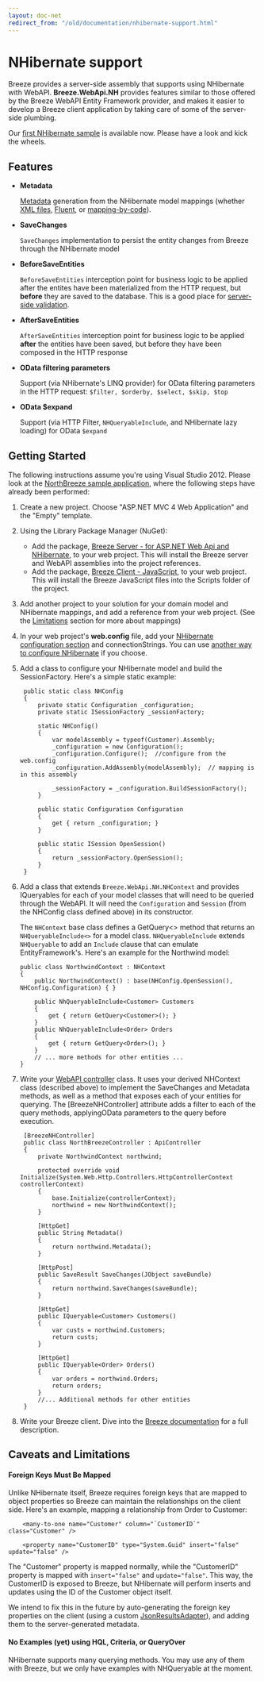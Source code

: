 ```yaml
---
layout: doc-net
redirect_from: "/old/documentation/nhibernate-support.html"
---
```

# NHibernate support

Breeze provides a server-side assembly that supports using NHibernate with WebAPI. **Breeze.WebApi.NH** provides features similar to those offered by the Breeze WebAPI Entity Framework provider, and makes it easier to develop a Breeze client application by taking care of some of the server-side plumbing.

Our [first NHibernate sample](/doc-samples/north-breeze) is available now. Please have a look and kick the wheels.

## Features

- **Metadata**

	[Metadata](/doc-js/metadata) generation from the NHibernate model mappings (whether [XML files](http://nhforge.org/doc/nh/en/index.html#mapping), [Fluent](https://github.com/jagregory/fluent-nhibernate/wiki/Getting-started), or [mapping-by-code](http://notherdev.blogspot.com/2012/02/nhibernates-mapping-by-code-summary.html)).

- **SaveChanges**

	`SaveChanges` implementation to persist the entity changes from Breeze through the NHibernate model

- **BeforeSaveEntities**

	`BeforeSaveEntities` interception point for business logic to be applied after the entites have been materialized from the HTTP request, but **before** they are saved to the database. This is a good place for [server-side validation](/doc-net/ef-serverside-validation).

- **AfterSaveEntities**

	`AfterSaveEntities` interception point for business logic to be applied **after** the entities have been saved, but before they have been composed in the HTTP response

- **OData filtering parameters**

	Support (via NHibernate's LINQ provider) for OData filtering parameters in the HTTP request: `$filter, $orderby, $select, $skip, $top`

- **OData $expand**

	Support (via HTTP Filter, `NHQueryableInclude`, and NHibernate lazy loading) for OData `$expand` 

## Getting Started
The following instructions assume you're using Visual Studio 2012. Please look at the [NorthBreeze sample application](/doc-samples/north-breeze), where the following steps have already been performed:

1. Create a new project. Choose "ASP.NET MVC 4 Web Application" and the "Empty" template.

1. Using the Library Package Manager (NuGet):
    - Add the package, [Breeze Server - for ASP.NET Web Api and NHibernate](http://www.nuget.org/packages/Breeze.Server.WebApi.NH/), to your web project. This will install the Breeze server and WebAPI assemblies into the project references.
    - Add the package, [Breeze Client - JavaScript](http://www.nuget.org/packages/Breeze.Client/), to your web project. This will install the Breeze JavaScript files into the Scripts folder of the project.

1. Add another project to your solution for your domain model and NHibernate mappings, and add a reference from your web project.  (See the [Limitations](#limitations) section for more about mappings)

1. In your web project's **web.config** file, add your [NHibernate configuration section](http://bradhe.wordpress.com/2010/06/22/migrating-nhibernate-configuration-in-to-web-config/) and connectionStrings. You can use [another way to configure NHibernate](http://nhforge.org/blogs/nhibernate/archive/2009/07/17/nhibernate-configuration.aspx) if you choose. 

1. Add a class to configure your NHibernate model and build the SessionFactory. Here's a simple static example:

        public static class NHConfig
        {
            private static Configuration _configuration;
            private static ISessionFactory _sessionFactory;
    
            static NHConfig()
            {
                var modelAssembly = typeof(Customer).Assembly;
                _configuration = new Configuration();
                _configuration.Configure();  //configure from the web.config
                _configuration.AddAssembly(modelAssembly);  // mapping is in this assembly
    
                _sessionFactory = _configuration.BuildSessionFactory();
            }
    
            public static Configuration Configuration
            {
                get { return _configuration; }
            }
    
            public static ISession OpenSession()
            {
                return _sessionFactory.OpenSession();
            }
        }

1.  Add a class that extends `Breeze.WebApi.NH.NHContext` and provides IQueryables for each of your model classes that will need to be queried through the WebAPI. It will need the `Configuration` and `Session` (from the NHConfig class defined above) in its constructor.  

    The `NHContext` base class defines a GetQuery<> method that returns an `NHQueryableInclude<>` for a model class. `NHQueryableInclude` extends `NHQueryable` to add an `Include` clause that can emulate EntityFramework's. Here's an example for the Northwind model:

        public class NorthwindContext : NHContext
        {
            public NorthwindContext() : base(NHConfig.OpenSession(), NHConfig.Configuration) { }
    
            public NhQueryableInclude<Customer> Customers
            {
                get { return GetQuery<Customer>(); }
            }
            public NhQueryableInclude<Order> Orders
            {
                get { return GetQuery<Order>(); }
            }
            // ... more methods for other entities ...
        }
    
1. Write your [WebAPI controller](/doc-net/webapi-controller) class.  It uses your derived NHContext class (described above) to implement the SaveChanges and Metadata methods, as well as a method that exposes each of your entities for querying. The [BreezeNHController] attribute adds a filter to each of the query methods, applyingOData parameters to the query before execution.

        [BreezeNHController]
        public class NorthBreezeController : ApiController
        {
            private NorthwindContext northwind;
    
            protected override void Initialize(System.Web.Http.Controllers.HttpControllerContext controllerContext)
            {
                base.Initialize(controllerContext);
                northwind = new NorthwindContext();
            }
    
            [HttpGet]
            public String Metadata()
            {
                return northwind.Metadata();
            }
    
            [HttpPost]
            public SaveResult SaveChanges(JObject saveBundle)
            {
                return northwind.SaveChanges(saveBundle);
            }
    
            [HttpGet]
            public IQueryable<Customer> Customers()
            {
                var custs = northwind.Customers;
                return custs;
            }
    
            [HttpGet]
            public IQueryable<Order> Orders()
            {
                var orders = northwind.Orders;
                return orders;
            }
            //... Additional methods for other entities
        }

1. Write your Breeze client. Dive into the [Breeze documentation](/doc-js/) for a full description.  


## Caveats and Limitations

#### Foreign Keys Must Be Mapped
Unlike NHibernate itself, Breeze requires foreign keys that are mapped to object properties so Breeze can maintain the relationships on the client side. Here's an example, mapping a relationship from Order to Customer:

        <many-to-one name="Customer" column="`CustomerID`" class="Customer" />
    
        <property name="CustomerID" type="System.Guid" insert="false" update="false" />
The "Customer" property is mapped normally, while the "CustomerID" property is mapped with `insert="false"` and `update="false"`. This way, the CustomerID is exposed to Breeze, but NHibernate will perform inserts and updates using the ID of the Customer object itself.

We intend to fix this in the future by auto-generating the foreign key properties on the client (using a custom [JsonResultsAdapter](/doc-js/server-jsonresultsadapter)), and adding them to the server-generated metadata.

#### No Examples (yet) using HQL, Criteria, or QueryOver
NHibernate supports many querying methods. You may use any of them with Breeze, but we only have examples with NHQueryable at the moment.